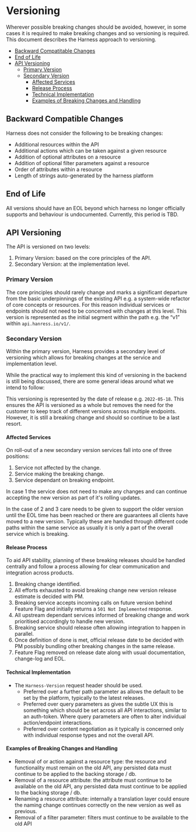 # Versioning

Wherever possible breaking changes should be avoided, however, in some cases it is required to make breaking changes and so versioning is required. This document describes the Harness approach to versioning.

- [Backward Compatitable Changes](#backward-compatitable-changes)
- [End of Life](#end-of-life)
- [API Versioning](#api-versioning)
  * [Primary Version](#primary-version)
  * [Secondary Version](#secondary-version)
    + [Affected Services](#affected-services)
    + [Release Process](#release-process)
    + [Technical Implementation](#technical-implementation)
    + [Examples of Breaking Changes and Handling](#examples-of-breaking-changes-and-handling)

## Backward Compatible Changes

Harness does not consider the following to be breaking changes:

- Additional resources within the API
- Additional actions which can be taken against a given resource
- Addition of optional attributes on a resource
- Addition of optional filter parameters against a resource
- Order of attributes within a resource
- Length of strings auto-generated by the harness platform

## End of Life

All versions should have an EOL beyond which harness no longer officially supports and behaviour is undocumented. Currently, this period is TBD.

## API Versioning

The API is versioned on two levels:
1. Primary Version: based on the core principles of the API.
2. Secondary Version: at the implementation level.

### Primary Version

The core principles should rarely change and marks a significant departure from the basic underpinnings of the existing API e.g. a system-wide refactor of core concepts or resources. For this reason individual services or endpoints should not need to be concerned with changes at this level. This version is represented as the initial segment within the path e.g. the “v1” within `api.hanress.io/v1/`.

### Secondary Version

Within the primary version, Harness provides a secondary level of versioning which allows for breaking changes at the service and implementation level.

While the practical way to implement this kind of versioning in the backend is still being discussed, there are some general ideas around what we intend to follow:

This versioning is represented by the date of release e.g. `2022-05-18`. This ensures the API is versioned as a whole but removes the need for the customer to keep track of different versions across multiple endpoints. However, it is still a breaking change and should so continue to be a last resort.

#### Affected Services

On roll-out of a new secondary version services fall into one of three positions: 

1. Service not affected by the change.
2. Service making the breaking change.
3. Service dependant on breaking endpoint.

In case 1 the service does not need to make any changes and can continue accepting the new version as part of it's rolling updates. 

In the case of 2 and 3 care needs to be given to support the older version until the EOL time has been reached or there are guarantees all clients have moved to a new version. Typically these are handled through different code paths within the same service as usually it is only a part of the overall service which is breaking. 

#### Release Process

To aid API stability, planning of these breaking releases should be handled centrally and follow a process allowing for clear communication and integration across products. 

1. Breaking change identified.
2. All efforts exhausted to avoid breaking change new version release estimate is decided with PM.
3. Breaking service accepts incoming calls on future version behind Feature Flag and initially returns a `501 Not Implemented` response.
4. All upstream dependant services informed of breaking change and work prioritised accordingly to handle new version.
5. Breaking service should release often allowing integration to happen in parallel. 
6. Once definition of done is met, official release date to be decided with PM possibly bundling other breaking changes in the same release.
7. Feature Flag removed on release date along with usual documentation, change-log and EOL. 

#### Technical Implementation

- The `Harness-Version` request header should be used. 
  - Preferred over a further path parameter as allows the default to be set by the platform, typically to the latest releases. 
  - Preferred over query parameters as gives the subtle UX this is something which should be set across all API interactions, similar to an auth-token. Where query parameters are often to alter individual action/endpoint interactions.
  - Preferred over content negotiation as it typically is concerned only with individual response types and not the overall API.


#### Examples of Breaking Changes and Handling

- Removal of or action against a resource type: the resource and functionality must remain on the old API, any persisted data must continue to be applied to the backing storage / db.
- Removal of a resource attribute: the attribute must continue to be available on the old API, any persisted data must continue to be applied to the backing storage / db.
- Renaming a resource attribute: internally a translation layer could ensure the naming change continues correctly on the new version as well as previous.
- Removal of a filter parameter: filters must continue to be available to the old API 
